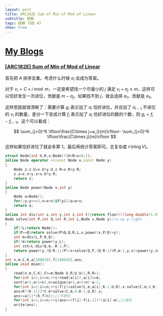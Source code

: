 ```yaml
---
layout: post
title: ARC182E Sum of Min of Mod of Linear
subtitle: 题解
tags: 题解 万欧 AT
show: true
---
```


# [My Blogs](https://www.cnblogs.com/WrongAnswer90/p/18360984)

### [[ARC182E] Sum of Min of Mod of Linear](https://www.luogu.com.cn/problem/AT_arc182_e)

首先把 $A$ 排序去重。考虑什么时候 $a_i$ 会成为答案。

对于 $v_i=C\times i\bmod m$，一定是希望找一个尽量小的 $j$ 满足 $v_i+a_j\geq m$，这样可以恰好发生一次进位，贡献是 $m-a_j$。如果找不到 $j$，就会选择 $a_1$，贡献是 $a_1$。

这样思路就很清晰了：需要计算 $g_i$ 表示加了 $a_i$ 恰好进位，并且加了 $a_{i-1}$ 不进位的 $v_i$ 的数量，差分一下变成计算 $f_i$ 表示加了 $a_i$ 恰好进位的数的个数，则 $g_i=f_i-f_{i-1}$。这个可以看成：

$$
\sum_{j=0}^K \lfloor\frac{C\times j+a_i}{m}\rfloor-
\sum_{j=0}^K \lfloor\frac{C\times j}{m}\rfloor
$$

这样如果恰好进位了就会多算 $1$。最后再统计答案即可。总复杂度 $\mathcal O(n\log V)$。

```cpp
struct Node{int U,R,x;Node(){U=R=x=0;}};
inline Node operator +(const Node x,const Node y)
{
	Node z;z.U=x.U+y.U,z.R=x.R+y.R;
	z.x=x.x+y.x+x.U*y.R;
	return z;
}
inline Node power(Node x,int y)
{
	Node a=Node();
	for(;y;y>>=1,x=x+x)if(y&1)a=a+x;
	return a;
}
inline int div(int x,int y,int z,int t){return floor(((long double)1.0*x*y+z)/t);}
Node solve(int P,int Q,int R,int L,Node x,Node y)//x:up y:right
{
	if(!L)return Node();
	if(P>=Q)return solve(P%Q,Q,R,L,x,power(x,P/Q)+y);
	int m=div(L,P,R,Q);
	if(!m)return power(y,L);
	int cnt=L-div(Q,m,-R-1,P);
	return power(y,(Q-R-1)/P)+x+solve(Q,P,(Q-R-1)%P,m-1,y,x)+power(y,cnt);
}
int n,m,C,K,a[100010],f[100010],ans;
inline void mian()
{
	read(n,m,C,K),C%=m;Node U,R;U.U=1,R.R=1;
	for(int i=1;i<=n;++i)read(a[i]),a[i]%=m;
	sort(a+1,a+1+n),n=unique(a+1,a+1+n)-a-1;
	for(int i=1;i<=n;++i)f[i]=solve(C,m,a[i],K-1,U,R).x-solve(C,m,0,K-1,U,R).x;
	ans=K*(K-1)/2*C-m*solve(C,m,0,K-1,U,R).x;
	ans+=a[1]*(K-f[n]);//不进位
	for(int i=1;i<=n;++i)ans+=(f[i]-f[i-1])*(a[i]-m);//进位
	write(ans);
}
```